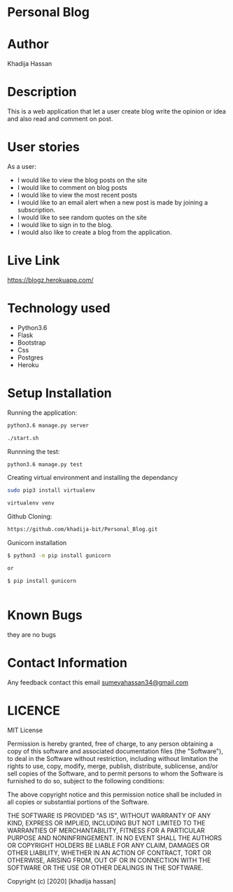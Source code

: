 # Personal Blog

# Author
Khadija Hassan

# Description
This is a web application that let a user create blog write the opinion or idea and also read and comment on post.

# User stories
As a user:
* I would like to view the blog posts on the site
* I would like to comment on blog posts
* I would like to view the most recent posts
*  I would like to an email alert when a new post is made by joining a subscription.
* I would like to see random quotes on the site
* I would like to sign in to the blog.
*  I would also like to create a blog from the application.
# Live Link
https://blogz.herokuapp.com/

# Technology used
* Python3.6
* Flask
* Bootstrap
* Css
* Postgres
* Heroku

# Setup Installation
Running the application:
```bash
python3.6 manage.py server

./start.sh
```
Runnning the test:
```bash
python3.6 manage.py test
```
Creating virtual environment and installing the dependancy
```bash
sudo pip3 install virtualenv

virtualenv venv
```
Github Cloning:
```bash
https://github.com/khadija-bit/Personal_Blog.git
```
Gunicorn installation 
```bash
$ python3 -m pip install gunicorn

or

$ pip install gunicorn
```
```bash
```

# Known Bugs
they are no bugs

# Contact Information
Any feedback contact this email  sumeyahassan34@gmail.com

# LICENCE

MIT License

Permission is hereby granted, free of charge, to any person obtaining a copy of this software and associated documentation files (the "Software"), to deal in the Software without restriction, including without limitation the rights to use, copy, modify, merge, publish, distribute, sublicense, and/or sell copies of the Software, and to permit persons to whom the Software is furnished to do so, subject to the following conditions:

The above copyright notice and this permission notice shall be included in all copies or substantial portions of the Software.

THE SOFTWARE IS PROVIDED "AS IS", WITHOUT WARRANTY OF ANY KIND, EXPRESS OR IMPLIED, INCLUDING BUT NOT LIMITED TO THE WARRANTIES OF MERCHANTABILITY, FITNESS FOR A PARTICULAR PURPOSE AND NONINFRINGEMENT. IN NO EVENT SHALL THE AUTHORS OR COPYRIGHT HOLDERS BE LIABLE FOR ANY CLAIM, DAMAGES OR OTHER LIABILITY, WHETHER IN AN ACTION OF CONTRACT, TORT OR OTHERWISE, ARISING FROM, OUT OF OR IN CONNECTION WITH THE SOFTWARE OR THE USE OR OTHER DEALINGS IN THE SOFTWARE.

Copyright (c) [2020] [khadija hassan]

